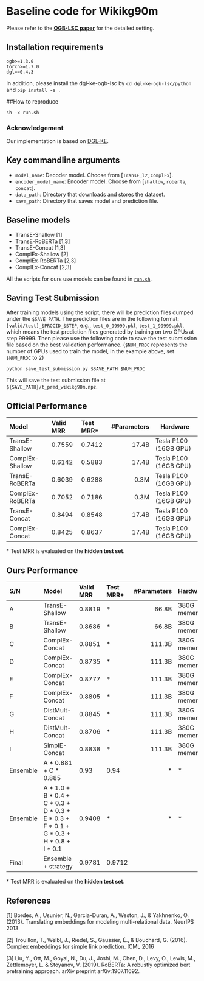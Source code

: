 # Baseline code for Wikikg90m

Please refer to the **[OGB-LSC paper](https://arxiv.org/abs/2103.09430)** for the detailed setting.

## Installation requirements
```
ogb>=1.3.0
torch>=1.7.0
dgl==0.4.3
```
In addition, please install the dgl-ke-ogb-lsc by `cd dgl-ke-ogb-lsc/python` and `pip install -e .`

##How to reproduce
```angular2html
sh -x run.sh
```


### Acknowledgement 
Our implementation is based on [DGL-KE](https://github.com/awslabs/dgl-ke).

## Key commandline arguments
- `model_name`: Decoder model. Choose from [`TransE_l2`, `ComplEx`].
- `encoder_model_name`: Encoder model. Choose from [`shallow`, `roberta`, `concat`].
- `data_path`: Directory that downloads and stores the dataset.
- `save_path`: Directory that saves model and prediction file.

## Baseline models
- TransE-Shallow [1]
- TransE-RoBERTa [1,3]
- TransE-Concat [1,3]
- ComplEx-Shallow [2]
- ComplEx-RoBERTa [2,3]
- ComplEx-Concat [2,3]

All the scripts for ours use models can be found in [`run.sh`](https://github.com/biandh/kdd_2021_WikiKG90M-LSC/blob/master/examples/lsc/wikikg90m/run.sh).

## Saving Test Submission
After training models using the script, there will be prediction files dumped under the `$SAVE_PATH`. The prediction files are in the following format: `[valid/test]_$PROCID_$STEP`, e.g., `test_0_99999.pkl`, `test_1_99999.pkl`, which means the test prediction files generated by training on two GPUs at step 99999. Then please use the following code to save the test submission file based on the best validation performance.
(`$NUM_PROC` represents the number of GPUs used to train the model, in the example above, set `$NUM_PROC` to 2)
```
python save_test_submission.py $SAVE_PATH $NUM_PROC
```
This will save the test submission file at `${SAVE_PATH}/t_pred_wikikg90m.npz`.

## Official Performance

| Model              |Valid MRR  | Test MRR*   | \#Parameters    | Hardware |
|:------------------ |:--------------   |:---------------| --------------:|----------|
| TransE-Shallow     | 0.7559 | 0.7412 | 17.4B  | Tesla P100 (16GB GPU) |
| ComplEx-Shallow    | 0.6142 | 0.5883 | 17.4B  | Tesla P100 (16GB GPU) |
| TransE-RoBERTa     | 0.6039 | 0.6288 | 0.3M   | Tesla P100 (16GB GPU) |
| ComplEx-RoBERTa    | 0.7052 | 0.7186 | 0.3M   | Tesla P100 (16GB GPU) |
| TransE-Concat      | 0.8494 | 0.8548 | 17.4B  | Tesla P100 (16GB GPU) |
| ComplEx-Concat     | 0.8425 | 0.8637 | 17.4B  | Tesla P100 (16GB GPU) |

\* Test MRR is evaluated on the **hidden test set.**

## Ours Performance

S/N| Model              |Valid MRR  | Test MRR*   | \#Parameters    | Hardware |Spend Time | Note
|:------------------|:------------------ |:--------------   |:---------------| --------------:|----------|----------|----------|
A| TransE-Shallow     | 0.8819 | * | 66.8B  | 380G memery | 5 day |
B| TransE-Shallow     | 0.8686 | * | 66.8B  | 380G memery | 5 day |
C| ComplEx-Concat     | 0.8851 | * | 111.3B  | 380G memery | 3 day  |
D| ComplEx-Concat     | 0.8735 | * | 111.3B  | 380G memery | 3 day |
E| ComplEx-Concat     | 0.8777 | * | 111.3B | 380G memery | 3 day  |
F| ComplEx-Concat     | 0.8805 | * | 111.3B | 380G memery | 3 day |
G| DistMult-Concat     | 0.8845 | * | 111.3B | 380G memery | 3 day |
H| DistMult-Concat     | 0.8706 | * | 111.3B  | 380G memery | 3 day | loss:hinge
I| SimplE-Concat     | 0.8838 | * | 111.3B | 380G memery| 3 day |
Ensemble| A * 0.881 + C * 0.885|0.93|0.94|*|*|*||
Ensemble| A * 1.0  + B * 0.4 + C * 0.3 + D * 0.3 + E * 0.3 + F * 0.1 + G * 0.3 + H * 0.8 + I * 0.1|0.9408|*|*|*|*|grid search|
Final|Ensemble + strategy | 0.9781 | 0.9712| | 

\* Test MRR is evaluated on the **hidden test set.**

## References
[1] Bordes, A., Usunier, N., Garcia-Duran, A., Weston, J., & Yakhnenko, O. (2013). Translating embeddings for modeling multi-relational data. NeurIPS 2013

[2] Trouillon, T., Welbl, J., Riedel, S., Gaussier, É., & Bouchard, G. (2016). Complex embeddings for simple link prediction. ICML 2016

[3] Liu, Y., Ott, M., Goyal, N., Du, J., Joshi, M., Chen, D., Levy, O., Lewis, M., Zettlemoyer, L. & Stoyanov, V. (2019). RoBERTa: A robustly optimized bert pretraining approach. arXiv preprint arXiv:1907.11692.
